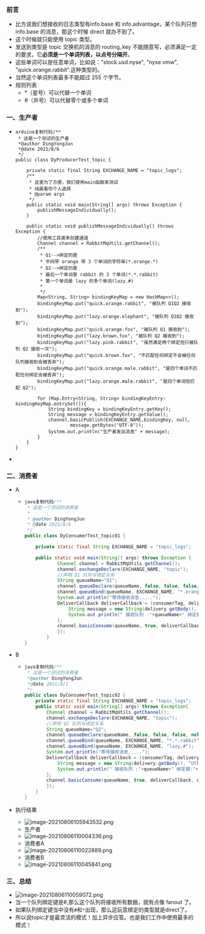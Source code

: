 ### 前言

- 比方说我们想接收的日志类型有info.base 和 info.advantage，某个队列只想 info.base 的消息，那这个时候 direct 就办不到了。
- 这个时候就只能使用 topic 类型。
- 发送到类型是 topic 交换机的消息的 routing_key 不能随意写，必须满足一定的要求，它**必须是一个单词列表，以点号分隔开**。
- 这些单词可以是任意单词，比如说："stock.usd.nyse", "nyse.vmw", "quick.orange.rabbit".这种类型的。
- 当然这个单词列表最多不能超过 255 个字节。
- 规则列表
  - *（星号）可以代替一个单词
  - \#（井号）可以代替零个或多个单词

### 一、生产者

- ```arduino
  arduino复制代码/**
   * 这是一个测试的生产者
   *@author DingYongJun
   *@date 2021/8/6
   */
  public class DyProducerTest_topic {
  
      private static final String EXCHANGE_NAME = "topic_logs";
      /**
       * 这里为了方便，我们使用main函数来测试
       * 纯属看你个人选择
       * @param args
       */
      public static void main(String[] args) throws Exception {
          publishMessageIndividually();
      }
  
      public static void publishMessageIndividually() throws Exception {
          //使用工具类来创建通道
          Channel channel = RabbitMqUtils.getChannel();
          /**
           * Q1-->绑定的是
           * 中间带 orange 带 3 个单词的字符串(*.orange.*)
           * Q2-->绑定的是
           * 最后一个单词是 rabbit 的 3 个单词(*.*.rabbit)
           * 第一个单词是 lazy 的多个单词(lazy.#)
           *
           */
          Map<String, String> bindingKeyMap = new HashMap<>();
          bindingKeyMap.put("quick.orange.rabbit", "被队列 Q1Q2 接收到");
          bindingKeyMap.put("lazy.orange.elephant", "被队列 Q1Q2 接收到");
          bindingKeyMap.put("quick.orange.fox", "被队列 Q1 接收到");
          bindingKeyMap.put("lazy.brown.fox", "被队列 Q2 接收到");
          bindingKeyMap.put("lazy.pink.rabbit", "虽然满足两个绑定但只被队列 Q2 接收一次");
          bindingKeyMap.put("quick.brown.fox", "不匹配任何绑定不会被任何队列接收到会被丢弃");
          bindingKeyMap.put("quick.orange.male.rabbit", "是四个单词不匹配任何绑定会被丢弃");
          bindingKeyMap.put("lazy.orange.male.rabbit", "是四个单词但匹配 Q2");
  
          for (Map.Entry<String, String> bindingKeyEntry: bindingKeyMap.entrySet()){
              String bindingKey = bindingKeyEntry.getKey();
              String message = bindingKeyEntry.getValue();
              channel.basicPublish(EXCHANGE_NAME,bindingKey, null,
                      message.getBytes("UTF-8"));
              System.out.println("生产者发出消息" + message);
          }
      }
  }
  ```

- 

### 二、消费者

- A

  - ```java
    java复制代码/**
     * 这是一个测试的消费者
     *
     * @author DingYongJun
     * @date 2021/8/6
     */
    public class DyConsumerTest_topic01 {
    
        private static final String EXCHANGE_NAME = "topic_logs";
    
        public static void main(String[] args) throws Exception {
                Channel channel = RabbitMqUtils.getChannel();
                channel.exchangeDeclare(EXCHANGE_NAME, "topic");
                //声明 Q1 队列与绑定关系
                String queueName="Q1";
                channel.queueDeclare(queueName, false, false, false, null);
                channel.queueBind(queueName, EXCHANGE_NAME, "*.orange.*");
                System.out.println("等待接收消息.....");
                DeliverCallback deliverCallback = (consumerTag, delivery) -> {
                    String message = new String(delivery.getBody(), "UTF-8");
                    System.out.println(" 接收队列 :"+queueName+" 绑定键:"+delivery.getEnvelope().getRoutingKey()+",消息:"+message);
                };
                channel.basicConsume(queueName, true, deliverCallback, consumerTag -> {
                });
            }
    }
    ```

- B

  - ```java
    java复制代码/**
     * 这是一个测试的消费者
     *@author DingYongJun
     *@date 2021/8/1
     */
    public class DyConsumerTest_topic02 {
        private static final String EXCHANGE_NAME = "topic_logs";
        public static void main(String[] args) throws Exception{
            Channel channel = RabbitMqUtils.getChannel();
            channel.exchangeDeclare(EXCHANGE_NAME, "topic");
            //声明 Q2 队列与绑定关系
            String queueName="Q2";
            channel.queueDeclare(queueName, false, false, false, null);
            channel.queueBind(queueName, EXCHANGE_NAME, "*.*.rabbit");
            channel.queueBind(queueName, EXCHANGE_NAME, "lazy.#");
            System.out.println("等待接收消息.....");
            DeliverCallback deliverCallback = (consumerTag, delivery) -> {
                String message = new String(delivery.getBody(), "UTF-8");
                System.out.println(" 接收队列 :"+queueName+" 绑定键:"+delivery.getEnvelope().getRoutingKey()+",消息:"+message);
            };
            channel.basicConsume(queueName, true, deliverCallback, consumerTag -> {
            });
        }
    }
    ```

- 执行结果

  - ![image-20210806105943532.png](pages/e54f181ae5364e26a82d3c4e22a70945tplv-k3u1fbpfcp-zoom-in-crop-mark4536000.webp)
  - 生产者
  - ![image-20210806110004336.png](pages/7c0aaf56eba34d5da6634b88ad91ebdbtplv-k3u1fbpfcp-zoom-in-crop-mark4536000.webp)
  - 消费者A
  - ![image-20210806110022889.png](pages/ac8ef07f233f4166b977fa1ad8bce1bbtplv-k3u1fbpfcp-zoom-in-crop-mark4536000.webp)
  - 消费者B
  - ![image-20210806110045841.png](pages/ab7e90630e624460b17da78be877a34atplv-k3u1fbpfcp-zoom-in-crop-mark4536000.webp)

### 三、总结

- ![image-20210806110059072.png](pages/e95459fd593d4bd0b9ea1a37919485f6tplv-k3u1fbpfcp-zoom-in-crop-mark4536000.webp)
- 当一个队列绑定键是#,那么这个队列将接收所有数据，就有点像 fanout 了。
- 如果队列绑定键当中没有`#`和`*`出现，那么这玩意绑定的类型就是direct了。
- 所以说topic才是最灵活的模式！加上异步应答。也是我们工作中使用最多的模式！
